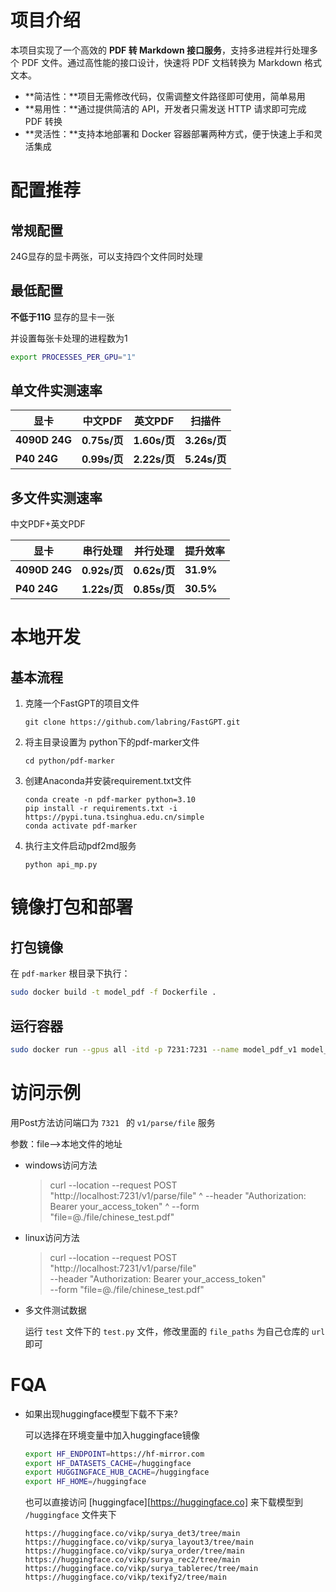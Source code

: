 # 项目介绍

本项目实现了一个高效的 **PDF 转 Markdown 接口服务**，支持多进程并行处理多个 PDF 文件。通过高性能的接口设计，快速将 PDF 文档转换为 Markdown 格式文本。

- **简洁性：**项目无需修改代码，仅需调整文件路径即可使用，简单易用
- **易用性：**通过提供简洁的 API，开发者只需发送 HTTP 请求即可完成 PDF 转换
- **灵活性：**支持本地部署和 Docker 容器部署两种方式，便于快速上手和灵活集成

# 配置推荐

## 常规配置

24G显存的显卡两张，可以支持四个文件同时处理

## 最低配置

**不低于11G** 显存的显卡一张

并设置每张卡处理的进程数为1

```bash
export PROCESSES_PER_GPU="1"
```

## 单文件实测速率

| 显卡          | 中文PDF      | 英文PDF      | 扫描件       |
| ------------- | ------------ | ------------ | ------------ |
| **4090D 24G** | **0.75s/页** | **1.60s/页** | **3.26s/页** |
| **P40 24G**   | **0.99s/页** | **2.22s/页** | **5.24s/页** |

## 多文件实测速率

中文PDF+英文PDF

| 显卡          | 串行处理     | 并行处理     | 提升效率  |
| ------------- | ------------ | ------------ | --------- |
| **4090D 24G** | **0.92s/页** | **0.62s/页** | **31.9%** |
| **P40 24G**   | **1.22s/页** | **0.85s/页** | **30.5%** |

# 本地开发

## 基本流程

1. 克隆一个FastGPT的项目文件

   ```
   git clone https://github.com/labring/FastGPT.git
   ```

2. 将主目录设置为 python下的pdf-marker文件

   ```
   cd python/pdf-marker
   ```

3. 创建Anaconda并安装requirement.txt文件

   ```
   conda create -n pdf-marker python=3.10
   pip install -r requirements.txt -i https://pypi.tuna.tsinghua.edu.cn/simple
   conda activate pdf-marker
   ```

4. 执行主文件启动pdf2md服务

   ```
   python api_mp.py
   ```

# 镜像打包和部署

## 打包镜像

在 `pdf-marker` 根目录下执行：

```bash
sudo docker build -t model_pdf -f Dockerfile .
```

## 运行容器

```bash
sudo docker run --gpus all -itd -p 7231:7231 --name model_pdf_v1 model_pdf
```

# 访问示例

用Post方法访问端口为 `7321 ` 的 `v1/parse/file` 服务

参数：file-->本地文件的地址

- windows访问方法

  >curl --location --request POST "http://localhost:7231/v1/parse/file" ^
  >--header "Authorization: Bearer your_access_token" ^
  >--form "file=@./file/chinese_test.pdf"

- linux访问方法

  >curl --location --request POST "http://localhost:7231/v1/parse/file" \
  >--header "Authorization: Bearer your_access_token" \
  >--form "file=@./file/chinese_test.pdf"

- 多文件测试数据

  运行 `test` 文件下的 `test.py` 文件，修改里面的 `file_paths` 为自己仓库的 `url` 即可

# FQA

- 如果出现huggingface模型下载不下来?

  可以选择在环境变量中加入huggingface镜像

  ```bash
  export HF_ENDPOINT=https://hf-mirror.com
  export HF_DATASETS_CACHE=/huggingface
  export HUGGINGFACE_HUB_CACHE=/huggingface
  export HF_HOME=/huggingface
  ```

  也可以直接访问 [huggingface][https://huggingface.co] 来下载模型到 `/huggingface` 文件夹下

  ```
  https://huggingface.co/vikp/surya_det3/tree/main
  https://huggingface.co/vikp/surya_layout3/tree/main
  https://huggingface.co/vikp/surya_order/tree/main
  https://huggingface.co/vikp/surya_rec2/tree/main
  https://huggingface.co/vikp/surya_tablerec/tree/main
  https://huggingface.co/vikp/texify2/tree/main
  ```

  